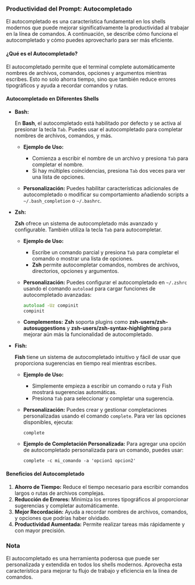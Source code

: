 ### Productividad del Prompt: Autocompletado

El autocompletado es una característica fundamental en los shells modernos que puede mejorar significativamente la productividad al trabajar en la línea de comandos. A continuación, se describe cómo funciona el autocompletado y cómo puedes aprovecharlo para ser más eficiente.

#### **¿Qué es el Autocompletado?**

El autocompletado permite que el terminal complete automáticamente nombres de archivos, comandos, opciones y argumentos mientras escribes. Esto no solo ahorra tiempo, sino que también reduce errores tipográficos y ayuda a recordar comandos y rutas.

#### **Autocompletado en Diferentes Shells**

- **Bash:**

  En **Bash**, el autocompletado está habilitado por defecto y se activa al presionar la tecla `Tab`. Puedes usar el autocompletado para completar nombres de archivos, comandos, y más.

  - **Ejemplo de Uso:**
    - Comienza a escribir el nombre de un archivo y presiona `Tab` para completar el nombre.
    - Si hay múltiples coincidencias, presiona `Tab` dos veces para ver una lista de opciones.

  - **Personalización:**
    Puedes habilitar características adicionales de autocompletado o modificar su comportamiento añadiendo scripts a `~/.bash_completion` o `~/.bashrc`.

- **Zsh:**

  **Zsh** ofrece un sistema de autocompletado más avanzado y configurable. También utiliza la tecla `Tab` para autocompletar.

  - **Ejemplo de Uso:**
    - Escribe un comando parcial y presiona `Tab` para completar el comando o mostrar una lista de opciones.
    - **Zsh** permite autocompletar comandos, nombres de archivos, directorios, opciones y argumentos.

  - **Personalización:**
    Puedes configurar el autocompletado en `~/.zshrc` usando el comando `autoload` para cargar funciones de autocompletado avanzadas:
    ```zsh
    autoload -Uz compinit
    compinit
    ```

  - **Complementos:**
    **Zsh** soporta plugins como **zsh-users/zsh-autosuggestions** y **zsh-users/zsh-syntax-highlighting** para mejorar aún más la funcionalidad de autocompletado.

- **Fish:**

  **Fish** tiene un sistema de autocompletado intuitivo y fácil de usar que proporciona sugerencias en tiempo real mientras escribes.

  - **Ejemplo de Uso:**
    - Simplemente empieza a escribir un comando o ruta y Fish mostrará sugerencias automáticas.
    - Presiona `Tab` para seleccionar y completar una sugerencia.

  - **Personalización:**
    Puedes crear y gestionar completaciones personalizadas usando el comando `complete`. Para ver las opciones disponibles, ejecuta:
    ```fish
    complete
    ```

  - **Ejemplo de Completación Personalizada:**
    Para agregar una opción de autocompletado personalizada para un comando, puedes usar:
    ```fish
    complete -c mi_comando -a 'opcion1 opcion2'
    ```

#### **Beneficios del Autocompletado**

1. **Ahorro de Tiempo:** Reduce el tiempo necesario para escribir comandos largos o rutas de archivos complejas.
2. **Reducción de Errores:** Minimiza los errores tipográficos al proporcionar sugerencias y completar automáticamente.
3. **Mejor Recordación:** Ayuda a recordar nombres de archivos, comandos, y opciones que podrías haber olvidado.
4. **Productividad Aumentada:** Permite realizar tareas más rápidamente y con mayor precisión.

### Nota

El autocompletado es una herramienta poderosa que puede ser personalizada y extendida en todos los shells modernos. Aprovecha esta característica para mejorar tu flujo de trabajo y eficiencia en la línea de comandos.
